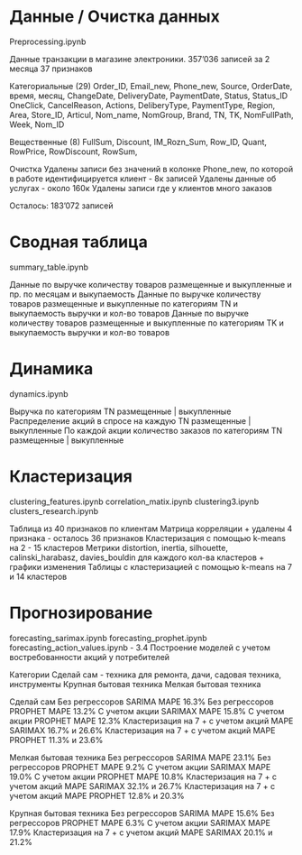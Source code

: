 # Данные / Очистка данных
Preprocessing.ipynb

Данные
транзакции в магазине электроники.
357’036 записей за 2 месяца
37 признаков

Категориальные (29)
Order_ID, Email_new, Phone_new, Source, OrderDate, время, месяц, ChangeDate, DeliveryDate, PaymentDate, Status, Status_ID
OneClick, CancelReason, Actions, DeliberyType, PaymentType, Region, Area, Store_ID, Articul, Nom_name, NomGroup, Brand,
TN, TK, NomFullPath, Week, Nom_ID

Вещественные (8)
FullSum, Discount, IM_Rozn_Sum, Row_ID, Quant, RowPrice, RowDiscount, RowSum, 

Очистка
Удалены записи без значений в колонке Phone_new, по которой в работе идентифицируется клиент - 8к записей
Удалены данные об услугах - около 160к
Удалены записи где у клиентов много заказов

Осталось: 183’072 записей

# Сводная таблица
summary_table.ipynb

Данные по выручке количеству товаров размещенные и выкупленные и пр. по месяцам и выкупаемость
Данные по выручке количеству товаров размещенные и выкупленные по категориям TN и выкупаемость выручки и кол-во товаров
Данные по выручке количеству товаров размещенные и выкупленные по категориям TK и выкупаемость выручки и кол-во товаров

# Динамика
dynamics.ipynb

Выручка по категориям TN размещенные | выкупленные
Распределение акций в спросе на каждую TN размещенные | выкупленные
По каждой акции количество заказов по категориям TN размещенные | выкупленные

# Кластеризация
clustering_features.ipynb
correlation_matix.ipynb
clustering3.ipynb
clusters_research.ipynb

Таблица из 40 признаков по клиентам
Матрица корреляции + удалены 4 признака - осталось 36 признаков
Кластеризация с помощью k-means на 2 - 15 кластеров
Метрики distortion, inertia, silhouette, calinski_harabasz, davies_bouldin для каждого кол-ва кластеров + графики изменения
Таблицы с кластеризацией с помощью k-means на 7 и 14 кластеров

# Прогнозирование
forecasting_sarimax.ipynb
forecasting_prophet.ipynb
forecasting_action_values.ipynb - 3.4 Построение моделей с учетом востребованности акций у потребителей

Категории
Сделай сам - техника для ремонта, дачи, садовая техника, инструменты
Крупная бытовая техника
Мелкая бытовая техника

Сделай сам
	Без регрессоров SARIMA MAPE 16.3%
	Без регрессоров PROPHET MAPE 13.2%
	C учетом акции SARIMAX MAPE 15.8%
	C учетом акции PROPHET MAPE 12.3%
	Кластеризация на 7 + с учетом акций MAPE SARIMAX 16.7% и 26.6%
	Кластеризация на 7 + с учетом акций MAPE PROPHET 11.3% и 23.6%

Мелкая бытовая техника
	Без регрессоров SARIMA MAPE 23.1%
	Без регрессоров PROPHET MAPE 9.2%
	C учетом акции SARIMAX MAPE 19.0%
	C учетом акции PROPHET MAPE 10.8%
	Кластеризация на 7 + с учетом акций MAPE SARIMAX 32.1% и 26.7%
	Кластеризация на 7 + с учетом акций MAPE PROPHET 12.8% и 20.3%

Крупная бытовая техника
	Без регрессоров SARIMA MAPE 15.6%
	Без регрессоров PROPHET MAPE 6.3%
	C учетом акции SARIMAX MAPE 17.9%
	Кластеризация на 7 + с учетом акций MAPE SARIMAX 20.1% и 21.2%

